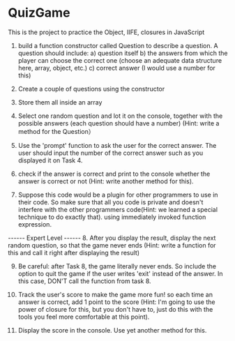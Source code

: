 # QuizGame
This is the project to practice the Object, IIFE, closures in JavaScript


1. build a function constructor called Question to describe a question. A question should include:
    a) question itself
    b) the answers from which the player can choose the correct one (choose an adequate data structure here, array, object, etc.)
    c) correct answer (I would use a number for this)
    
2. Create a couple of questions using the constructor

3. Store them all inside an array

4. Select one random question and lot it on the console, together with the possible answers (each question should have a number) (Hint: write a method for the Question）

5. Use the 'prompt' function to ask the user for the correct answer. The user should input the number of the correct answer such as you displayed it on Task 4.

6. check if the answer is correct and print to the console whether the answer is correct or not (Hint: write another method for this).

7. Suppose this code would be a plugin for other programmers to use in their code. So make sure that all you code is private and doesn't interfere with the other programmers code(Hint: we learned a special technique to do exactly that). using immediately invoked function expression.


------ Expert Level ------
8. After you display the result, display the next random question, so that the game never ends (Hint: write a function for this and call it right after displaying the result)

9. Be careful: after Task 8, the game literally never ends. So include the option to quit the game if the user writes 'exit' instead of the answer. In this case, DON'T call the function from task 8.

10. Track the user's score to make the game more fun! so each time an answer is correct, add 1 point to the score (Hint: I'm going to use the power of closure for this, but you don't have to, just do this with the tools you feel more comfortable at this point).

11. Display the score in the console. Use yet another method for this.



